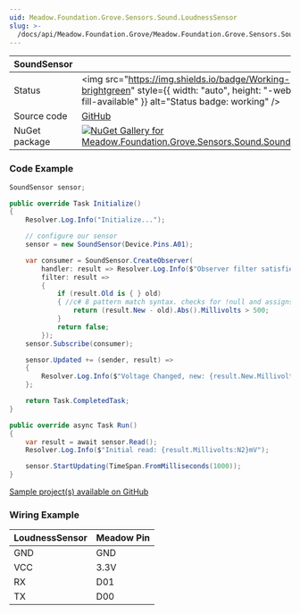 ```yaml
---
uid: Meadow.Foundation.Grove.Sensors.Sound.LoudnessSensor
slug: >-
  /docs/api/Meadow.Foundation.Grove/Meadow.Foundation.Grove.Sensors.Sound.SoundSensor
---
```


| SoundSensor | |
|--------|--------|
| Status | <img src="https://img.shields.io/badge/Working-brightgreen" style={{ width: "auto", height: "-webkit-fill-available" }} alt="Status badge: working" /> |
| Source code | [GitHub](https://github.com/WildernessLabs/Meadow.Foundation.Grove/tree/main/Source/SoundSensor) |
| NuGet package | <a href="https://www.nuget.org/packages/Meadow.Foundation.Grove.Sensors.Sound.SoundSensor/" target="_blank"><img src="https://img.shields.io/nuget/v/Meadow.Foundation.Grove.Sensors.Sound.SoundSensor.svg?label=Meadow.Foundation.Grove.Sensors.Sound.SoundSensor" alt="NuGet Gallery for Meadow.Foundation.Grove.Sensors.Sound.SoundSensor" /></a> |

### Code Example

```csharp
SoundSensor sensor;

public override Task Initialize()
{
    Resolver.Log.Info("Initialize...");

    // configure our sensor
    sensor = new SoundSensor(Device.Pins.A01);

    var consumer = SoundSensor.CreateObserver(
        handler: result => Resolver.Log.Info($"Observer filter satisfied: {result.New.Millivolts:N2}mV, old: {result.Old?.Millivolts:N2}mV"),
        filter: result =>
        {
            if (result.Old is { } old)
            { //c# 8 pattern match syntax. checks for !null and assigns var.
                return (result.New - old).Abs().Millivolts > 500;
            }
            return false;
        });
    sensor.Subscribe(consumer);

    sensor.Updated += (sender, result) =>
    {
        Resolver.Log.Info($"Voltage Changed, new: {result.New.Millivolts:N2}mV, old: {result.Old?.Millivolts:N2}mV");
    };

    return Task.CompletedTask;
}

public override async Task Run()
{
    var result = await sensor.Read();
    Resolver.Log.Info($"Initial read: {result.Millivolts:N2}mV");

    sensor.StartUpdating(TimeSpan.FromMilliseconds(1000));
}

```

[Sample project(s) available on GitHub](https://github.com/WildernessLabs/Meadow.Foundation.Grove/tree/main/Source/SoundSensor/Sample/SoundSensor_Sample)

### Wiring Example

| LoudnessSensor | Meadow Pin |
|--------|------------|
| GND    | GND        |
| VCC    | 3.3V       |
| RX     | D01        |
| TX     | D00        |
